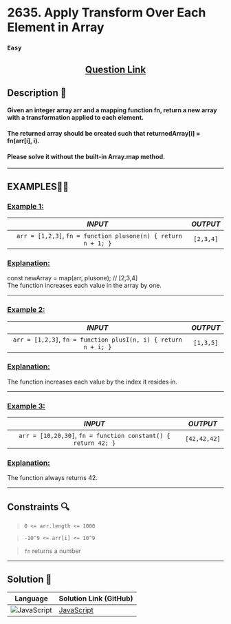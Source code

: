 # 2635. Apply Transform Over Each Element in Array

### `Easy`


<h2 align="center">
<a href="https://leetcode.com/problems/apply-transform-over-each-element-in-array/description/?envType=study-plan-v2&envId=30-days-of-javascript"><strong>Question Link</strong></a>
</h2>


## Description 📑

#### Given an integer array arr and a mapping function fn, return a new array with a transformation applied to each element.

#### The returned array should be created such that returnedArray[i] = fn(arr[i], i).

#### Please solve it without the built-in Array.map method.


---

## **EXAMPLES**💫✨ </br>

<h3>

<ins>**Example 1**:</ins> </br>

| _INPUT_ | _OUTPUT_ |
| :-----------: | :-----------: |
| ` arr = [1,2,3]`, `fn = function plusone(n) { return n + 1; }`| `[2,3,4]` |

</h3>

<h3>
<ins>Explanation:</ins>
</h3>

const newArray = map(arr, plusone); // [2,3,4] <br>
The function increases each value in the array by one. 
___
<h3>

<ins>**Example 2**:</ins> </br>

| _INPUT_ | _OUTPUT_ |
| :-----------: | :-----------: |
| `arr = [1,2,3]`, `fn = function plusI(n, i) { return n + i; }` |`[1,3,5]` |

</h3>


<h3>
<ins>Explanation:</ins>
</h3>

The function increases each value by the index it resides in.
___

<h3>

<ins>**Example 3**:</ins> </br>

| _INPUT_ | _OUTPUT_ |
| :-----------: | :-----------: |
| `arr = [10,20,30]`, `fn = function constant() { return 42; }` |`[42,42,42]` |

</h3>


<h3>
<ins>Explanation:</ins>
</h3>

The function always returns 42.

___

## Constraints 🔍

> `0 <= arr.length <= 1000` <br>

> `-10^9 <= arr[i] <= 10^9` <br>

> `fn` returns a number

___

## Solution 📃

|  Language   |  Solution Link (GitHub) |
| ------------- | ------------- |
|  ![JavaScript](https://img.shields.io/badge/javascript-%23323330.svg?style=flat&logo=javascript&logoColor=%23F7DF1E)  | [JavaScript]() |
